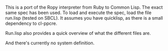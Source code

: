 This is a port of the Ropy interpreter from Ruby to Common Lisp. The exact same spec has been used. To load and execute the spec, load the file run.lisp (tested on SBCL). It assumes you have quicklisp, as there is a small dependency to cl-ppcre.

Run.lisp also provides a quick overview of what the different files are.

And there's currently no system definition.